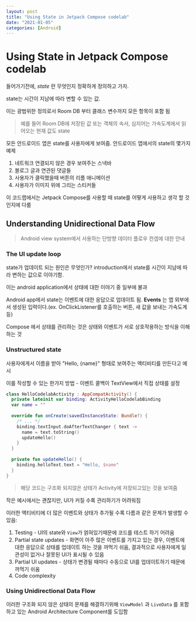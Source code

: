```yaml
---
layout: post
title: "Using State in Jetpack Compose codelab"
date: "2021-01-05"
categories: [Android]
---
```




# Using State in Jetpack Compose codelab

들어가기전에, *state* 란 무엇인지 정확하게 정의하고 가자. 

state는 시간이 지남에 따라 변할 수 있는 값.

이는 광범위한 정의로서 Room DB 부터 클래스 변수까지 모든 항목이 포함 됨

> 예를 들어  Room DB에 저장된 값 또는 객체의 속서, 심지어는 가속도계에서 읽어오는 현재 값도 state

모든 안드로이드 앱은 state를 사용자에게 보여줌. 안드로이드 앱에서의 state의 몇가지 예제

1. 네트워크 연결되지 않은 경우 보여주는 스낵바
2. 블로그 글과 연관된 댓글들
3. 사용자가 클릭했을때 버튼의 리플 애니메이션
4. 사용자가 이미지 위에 그리는 스티커들



이 코드랩에서는 Jetpack Compose를 사용할 때 state를 어떻게 사용하고 생각 할 것 인지에 다룸



## Understanding Unidirectional Data Flow

> Android view system에서 사용하는 단방향 데이터 플로우 컨셉에 대한 안내 

### The UI update loop

state가 업데이트 되는 원인은 무엇인가? introduction에서 state를 시간이 지남에 따라 변하는 값으로 이야기함.

이는 android application에서 상태에 대한 이야기 중 일부에 불과

Android app에서 state는 이벤트에 대한 응답으로 업데이트 됨. **Events** 는 앱 외부에서 생성된 입력이다.(ex. OnClickListener를 호출하는 버튼, 새 값을 보내는 가속도계 등)

Compose 에서 상태를 관리하는 것은 상태와 이벤트가 서로 상호작용하는 방식을 이해하는 것



### Unstructured state

사용자에게서 이름을 받아 "Hello, {name}" 형태로 보여주는 액티비티를 만든다고 예시

이를 작성할 수 있는 한가지 방법 - 이벤트 콜백이 TextView에서 직접 상태를 설정

```kotlin
class HelloCodelabActivity : AppCompatActivity() {
  private lateinit var binding: ActivityHelloCodelabBinding
  var name = ""
  
  override fun onCreate(savedInstanceState: Bundle?) {
    /* ... */
    binding.textInput.doAfterTextChanger { text ->
      name = text.toString()
      updateHello()                                    
    }
  }
  
  private fun updateHello() {
    binding.helloText.text = "Hello, $name"
  }
}
```

> 해당 코드는 구조화 되지않은 상태가 Activity에 저장되고있는 것을 보여줌 

작은 예시에서는 괜찮지만, UI가 커질 수록 관리하기가 어려워짐

이러한 액티비티에 더 많은 이벤트와 상태가 추가될 수록 다름과 같은 문제가 발생할 수 있음:

1. Testing - UI의 state와 `View`가 얽혀있기때문에 코드를 테스트 하기 어려움
2. Partial state updates - 화면이 아주 많은 이벤트를 가지고 있는 경우, 이벤트에 대한 응답으로 상태를 업데이트 하는 것을 까먹기 쉬움, 결과적으로 사용자에게 일관성이 없거나 잘못된 UI가 표시될 수 있음
3. Partial UI updates - 상태가 변경될 때마다 수동으로 UI를 업데이트하기 때문에 까먹기 쉬움
4. Code complexity



### Using Unidirectional Data Flow

이러한 구조화 되지 않은 상태의 문제를 해결하기위해  `ViewModel` 과 `LiveData` 를 포함하고 있는 Android Architecture Component를 도입함